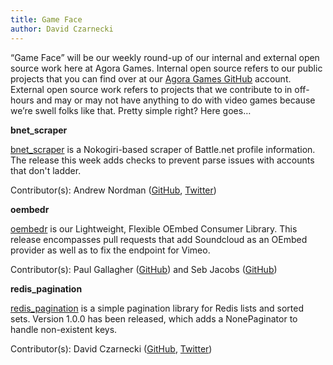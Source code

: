 ```yaml
---
title: Game Face
author: David Czarnecki
---
```

“Game Face” will be our weekly round-up of our internal and external open source work here at Agora Games. Internal open source refers to our public projects that you can find over at our [Agora Games GitHub](https://github.com/agoragames/) account. External open source work refers to projects that we contribute to in off-hours and may or may not have anything to do with video games because we’re swell folks like that. Pretty simple right? Here goes…

 **bnet_scraper**

 [bnet_scraper](https://github.com/agoragames/bnet_scraper) is a Nokogiri-based scraper of Battle.net profile information. The release this week adds checks to prevent parse issues with accounts that don't ladder.

 Contributor(s): Andrew Nordman ([GitHub](https://github.com/Cadwallion/), [Twitter](https://twitter.com/#%21/Cadwallion))

 **oembedr**

 [oembedr](https://github.com/agoragames/oembedr) is our Lightweight, Flexible OEmbed Consumer Library. This release encompasses pull requests that add Soundcloud as an OEmbed provider as well as to fix the endpoint for Vimeo.

 Contributor(s): Paul Gallagher ([GitHub](https://github.com/tardate)) and Seb Jacobs ([GitHub](https://github.com/sebjacobs))

 **redis_pagination**

 [redis_pagination](https://github.com/czarneckid/redis_pagination) is a simple pagination library for Redis lists and sorted sets. Version 1.0.0 has been released, which adds a NonePaginator to handle non-existent keys.

 Contributor(s): David Czarnecki ([GitHub](https://github.com/czarneckid/), [Twitter](https://twitter.com/#%21/czarneckid))

  
